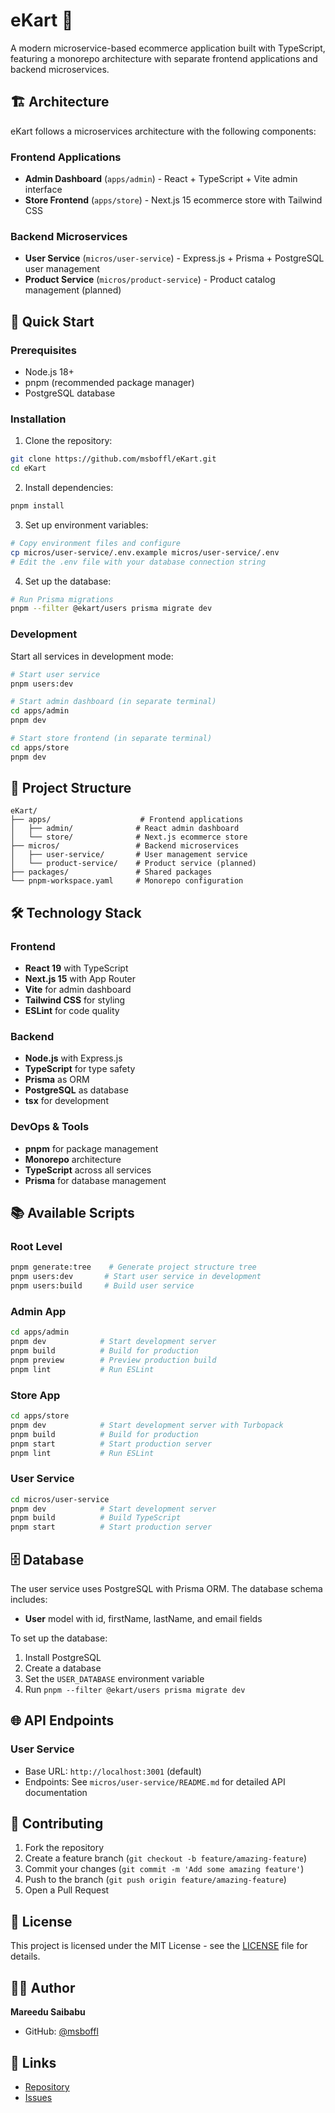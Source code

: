 # eKart 🛒

A modern microservice-based ecommerce application built with TypeScript, featuring a monorepo architecture with separate frontend applications and backend microservices.

## 🏗️ Architecture

eKart follows a microservices architecture with the following components:

### Frontend Applications

- **Admin Dashboard** (`apps/admin`) - React + TypeScript + Vite admin interface
- **Store Frontend** (`apps/store`) - Next.js 15 ecommerce store with Tailwind CSS

### Backend Microservices

- **User Service** (`micros/user-service`) - Express.js + Prisma + PostgreSQL user management
- **Product Service** (`micros/product-service`) - Product catalog management (planned)

## 🚀 Quick Start

### Prerequisites

- Node.js 18+
- pnpm (recommended package manager)
- PostgreSQL database

### Installation

1. Clone the repository:

```bash
git clone https://github.com/msboffl/eKart.git
cd eKart
```

2. Install dependencies:

```bash
pnpm install
```

3. Set up environment variables:

```bash
# Copy environment files and configure
cp micros/user-service/.env.example micros/user-service/.env
# Edit the .env file with your database connection string
```

4. Set up the database:

```bash
# Run Prisma migrations
pnpm --filter @ekart/users prisma migrate dev
```

### Development

Start all services in development mode:

```bash
# Start user service
pnpm users:dev

# Start admin dashboard (in separate terminal)
cd apps/admin
pnpm dev

# Start store frontend (in separate terminal)
cd apps/store
pnpm dev
```

## 📁 Project Structure

```
eKart/
├── apps/                    # Frontend applications
│   ├── admin/              # React admin dashboard
│   └── store/              # Next.js ecommerce store
├── micros/                 # Backend microservices
│   ├── user-service/       # User management service
│   └── product-service/    # Product service (planned)
├── packages/               # Shared packages
└── pnpm-workspace.yaml     # Monorepo configuration
```

## 🛠️ Technology Stack

### Frontend

- **React 19** with TypeScript
- **Next.js 15** with App Router
- **Vite** for admin dashboard
- **Tailwind CSS** for styling
- **ESLint** for code quality

### Backend

- **Node.js** with Express.js
- **TypeScript** for type safety
- **Prisma** as ORM
- **PostgreSQL** as database
- **tsx** for development

### DevOps & Tools

- **pnpm** for package management
- **Monorepo** architecture
- **TypeScript** across all services
- **Prisma** for database management

## 📚 Available Scripts

### Root Level

```bash
pnpm generate:tree    # Generate project structure tree
pnpm users:dev       # Start user service in development
pnpm users:build     # Build user service
```

### Admin App

```bash
cd apps/admin
pnpm dev            # Start development server
pnpm build          # Build for production
pnpm preview        # Preview production build
pnpm lint           # Run ESLint
```

### Store App

```bash
cd apps/store
pnpm dev            # Start development server with Turbopack
pnpm build          # Build for production
pnpm start          # Start production server
pnpm lint           # Run ESLint
```

### User Service

```bash
cd micros/user-service
pnpm dev            # Start development server
pnpm build          # Build TypeScript
pnpm start          # Start production server
```

## 🗄️ Database

The user service uses PostgreSQL with Prisma ORM. The database schema includes:

- **User** model with id, firstName, lastName, and email fields

To set up the database:

1. Install PostgreSQL
2. Create a database
3. Set the `USER_DATABASE` environment variable
4. Run `pnpm --filter @ekart/users prisma migrate dev`

## 🌐 API Endpoints

### User Service

- Base URL: `http://localhost:3001` (default)
- Endpoints: See `micros/user-service/README.md` for detailed API documentation

## 🤝 Contributing

1. Fork the repository
2. Create a feature branch (`git checkout -b feature/amazing-feature`)
3. Commit your changes (`git commit -m 'Add some amazing feature'`)
4. Push to the branch (`git push origin feature/amazing-feature`)
5. Open a Pull Request

## 📄 License

This project is licensed under the MIT License - see the [LICENSE](LICENSE) file for details.

## 👨‍💻 Author

**Mareedu Saibabu**

- GitHub: [@msboffl](https://github.com/msboffl)

## 🔗 Links

- [Repository](https://github.com/msboffl/eKart)
- [Issues](https://github.com/msboffl/eKart/issues)
